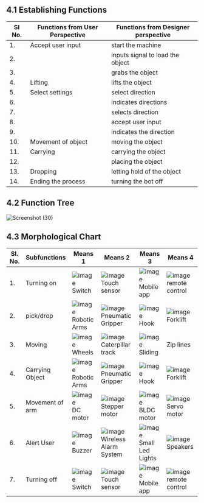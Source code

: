 ## 4.1 Establishing Functions 
|SI No. | Functions from User Perspective | Functions from Designer perspective|
|------|-------------------------------|-----------------------------------|
|1.|Accept user input | start the machine|
|2.||inputs signal to load the object|
|3.||grabs the object|
|4.|Lifting|lifts the object|
|5.|Select settings | select direction|
|6.||indicates directions|
|7.||selects direction|
|8.||accept user input|
|9.||indicates the direction|
|10.|Movement of object | moving the object|
|11.| Carrying | carrying the object|
|12.| | placing the object|
|13.| Dropping |letting hold of the object|
|14.|Ending the process | turning the bot off| 

## 4.2 Function Tree
![Screenshot (30)](https://user-images.githubusercontent.com/100361589/171031193-1c7d83f3-aff4-470b-9c29-83ff03e908fe.png)



## 4.3 Morphological Chart
|SI. No. | Subfunctions | Means 1| Means 2| Means 3| Means 4|
|--------|-------------|--------|--------|--------|--------|
|1.|Turning on | ![image](https://user-images.githubusercontent.com/105263783/170518616-46579034-305f-48f0-815e-2a2b936b254f.png) Switch |![image](https://user-images.githubusercontent.com/105263783/170519106-353e4bf2-9aa1-48b3-9782-03ad55da4c01.png) Touch sensor |![image](https://user-images.githubusercontent.com/105263783/170519474-9300c995-3d9a-4c4e-9620-99610d1f1b37.png) Mobile app |![image](https://user-images.githubusercontent.com/105263783/170520281-7e92f492-3050-4e0a-9a6b-caba092b0214.png) remote control |
|2.|pick/drop|![image](https://user-images.githubusercontent.com/105263783/170520721-95dd87f1-3e08-495a-8717-918cd7deab38.png) Robotic Arms |![image](https://user-images.githubusercontent.com/105263783/170675460-48494fa9-7e32-4837-b564-8011012f30e5.png)Pneumatic Gripper |![image](https://user-images.githubusercontent.com/105263783/170675757-c8c84734-b8e7-4c35-8a90-3cb2371abee3.png) Hook |![image](https://user-images.githubusercontent.com/105263783/170679183-6562fc3d-513d-4006-88dc-252e15fb3da1.png)Forklift|
|3.|Moving |![image](https://user-images.githubusercontent.com/105263783/170679536-10173e66-f1c9-4c05-88c9-f278ffbe6494.png)Wheels |![image](https://user-images.githubusercontent.com/105263783/170679978-3797cf78-3b1d-4f94-a324-7cf11a02e25b.png) Caterpillar track |![image](https://user-images.githubusercontent.com/105263783/170680580-9780e06f-23c6-4093-99ee-6fe4b44379e9.png) Sliding |Zip lines |
|4.|Carrying Object |![image](https://user-images.githubusercontent.com/105263783/170520721-95dd87f1-3e08-495a-8717-918cd7deab38.png) Robotic Arms |![image](https://user-images.githubusercontent.com/105263783/170675460-48494fa9-7e32-4837-b564-8011012f30e5.png)Pneumatic Gripper |![image](https://user-images.githubusercontent.com/105263783/170675757-c8c84734-b8e7-4c35-8a90-3cb2371abee3.png) Hook |![image](https://user-images.githubusercontent.com/105263783/170679183-6562fc3d-513d-4006-88dc-252e15fb3da1.png)Forklift|
|5.|Movement of arm |![image](https://user-images.githubusercontent.com/105263783/170681987-14ed0723-bff1-4401-825e-1c0f849dc3fb.png) DC motor |![image](https://user-images.githubusercontent.com/105263783/170682327-5406606f-eaa0-447b-82b7-7677c885ca62.png) Stepper motor |![image](https://user-images.githubusercontent.com/105263783/170682995-2e551427-9e0e-467e-a671-870ee1a4b645.png) BLDC motor |![image](https://user-images.githubusercontent.com/105263783/170683136-77b74e96-7055-4a0f-bb8c-5198a36da4c9.png) Servo motor |
|6.|Alert User |![image](https://user-images.githubusercontent.com/105263783/170683318-24534016-03b5-4025-bcac-a1a48b208e80.png) Buzzer |![image](https://user-images.githubusercontent.com/105263783/170684118-151b7e1d-b62a-4853-9382-c0963035654e.png) Wireless Alarm System |![image](https://user-images.githubusercontent.com/105263783/170684275-6349c045-3799-47c5-8074-5ef34dc8d03f.png) Small Led Lights |![image](https://user-images.githubusercontent.com/105263783/170684484-489fb94e-f7ef-46c8-8802-43b0634fd98e.png) Speakers|
|7.|Turning off | ![image](https://user-images.githubusercontent.com/105263783/170518616-46579034-305f-48f0-815e-2a2b936b254f.png) Switch |![image](https://user-images.githubusercontent.com/105263783/170519106-353e4bf2-9aa1-48b3-9782-03ad55da4c01.png) Touch sensor |![image](https://user-images.githubusercontent.com/105263783/170519474-9300c995-3d9a-4c4e-9620-99610d1f1b37.png) Mobile app |![image](https://user-images.githubusercontent.com/105263783/170520281-7e92f492-3050-4e0a-9a6b-caba092b0214.png) remote control | 
 
